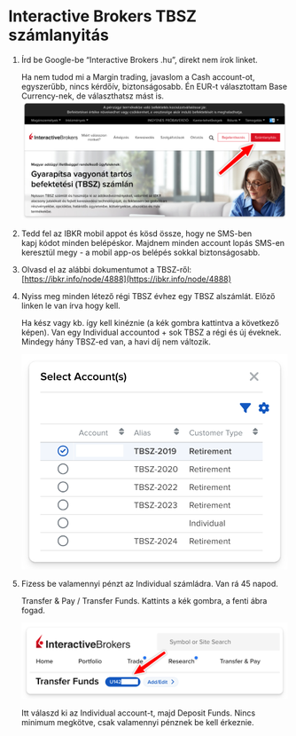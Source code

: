 # Interactive Brokers TBSZ számlanyitás

1. Írd be Google-be “Interactive Brokers .hu”, direkt nem írok linket.

    Ha nem tudod mi a Margin trading, javaslom a Cash account-ot, egyszerűbb, nincs kérdőív, biztonságosabb. Én EUR-t választottam Base Currency-nek, de választhatsz mást is.
    ![](images/nyitas.png)

2. Tedd fel az IBKR mobil appot és kösd össze, hogy ne SMS-ben kapj kódot minden belépéskor. Majdnem minden account lopás SMS-en keresztül megy - a mobil app-os belépés sokkal biztonságosabb.

3. Olvasd el az alábbi dokumentumot a TBSZ-ről: [https://ibkr.info/node/4888](https://ibkr.info/node/4888)

4. Nyiss meg minden létező régi TBSZ évhez egy TBSZ alszámlát. Előző linken le van írva hogy kell.

    Ha kész vagy kb. így kell kinéznie (a kék gombra kattintva a következő képen). Van egy Individual accountod + sok TBSZ a régi és új éveknek. Mindegy hány TBSZ-ed van, a havi díj nem változik.

    ![](images/account_selector.png)

5. Fizess be valamennyi pénzt az Individual számládra. Van rá 45 napod.

    Transfer & Pay / Transfer Funds. Kattints a kék gombra, a fenti ábra fogad.

    ![](images/selector_button.png)

    Itt válaszd ki az Individual account-t, majd Deposit Funds. Nincs minimum megkötve, csak valamennyi pénznek be kell érkeznie.
